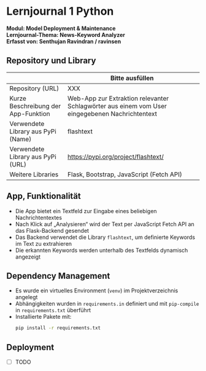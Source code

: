 ﻿# Lernjournal 1 Python
**Modul: Model Deployment & Maintenance**  
**Lernjournal-Thema: News-Keyword Analyzer**  
**Erfasst von: Senthujan Ravindran / ravinsen**

## Repository und Library

| | Bitte ausfüllen |
| -------- | ------- |
| Repository (URL) | XXX |
| Kurze Beschreibung der App-Funktion | Web-App zur Extraktion relevanter Schlagwörter aus einem vom User eingegebenen Nachrichtentext |
| Verwendete Library aus PyPi (Name) | flashtext |
| Verwendete Library aus PyPi (URL) | https://pypi.org/project/flashtext/ |
| Weitere Libraries | Flask, Bootstrap, JavaScript (Fetch API) |

## App, Funktionalität
- Die App bietet ein Textfeld zur Eingabe eines beliebigen Nachrichtentextes
- Nach Klick auf „Analysieren“ wird der Text per JavaScript Fetch API an das Flask-Backend gesendet
- Das Backend verwendet die Library `flashtext`, um definierte Keywords im Text zu extrahieren
- Die erkannten Keywords werden unterhalb des Textfelds dynamisch angezeigt

## Dependency Management

- Es wurde ein virtuelles Environment (`venv`) im Projektverzeichnis angelegt
- Abhängigkeiten wurden in `requirements.in` definiert und mit `pip-compile` in `requirements.txt` überführt
- Installierte Pakete mit:
  ```bash
  pip install -r requirements.txt

## Deployment

* [ ] TODO

